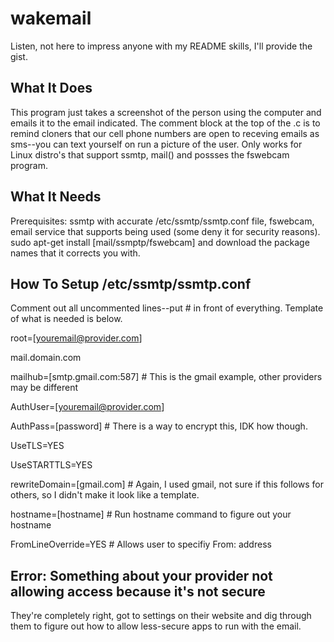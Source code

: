 # wakemail

Listen, not here to impress anyone with my README skills, I'll provide the gist.

## What It Does
This program just takes a screenshot of the person using the computer and emails it to the email indicated. The comment block at the top of the .c is to remind cloners that our cell phone numbers are open to receving emails as sms--you can text yourself on run a picture of the user.
Only works for Linux distro's that support ssmtp, mail() and possses the fswebcam program. 

## What It Needs
Prerequisites: ssmtp with accurate /etc/ssmtp/ssmtp.conf file, fswebcam, email service that supports being used (some deny it for security reasons).
sudo apt-get install [mail/ssmptp/fswebcam] and download the package names that it corrects you with.

## How To Setup /etc/ssmtp/ssmtp.conf
Comment out all uncommented lines--put # in front of everything. Template of what is needed is below.

  root=[youremail@provider.com]
  
  mail.domain.com
  
  mailhub=[smtp.gmail.com:587] # This is the gmail example, other providers may be different
  
  AuthUser=[youremail@provider.com]
  
  AuthPass=[password] # There is a way to encrypt this, IDK how though.
  
  UseTLS=YES
  
  UseSTARTTLS=YES
  
  rewriteDomain=[gmail.com] # Again, I used gmail, not sure if this follows for others, so I didn't make it look like a template.
  
  hostname=[hostname]       # Run hostname command to figure out your hostname
  
  FromLineOverride=YES      # Allows user to specifiy From: address 

## Error: Something about your provider not allowing access because it's not secure
They're completely right, got to settings on their website and dig through them to figure out how to allow less-secure apps to run with the email. 
